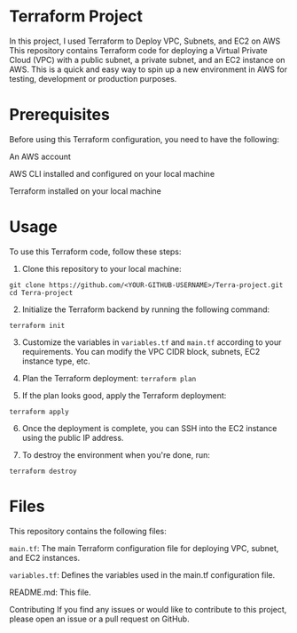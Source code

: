 # Terraform Project
In this project, I used Terraform to Deploy VPC, Subnets, and EC2 on AWS
This repository contains Terraform code for deploying a Virtual Private Cloud (VPC) with a public subnet, a private subnet, and an EC2 instance on AWS. This is a quick and easy way to spin up a new environment in AWS for testing, development or production purposes.

# Prerequisites
Before using this Terraform configuration, you need to have the following:

  An AWS account
  
  AWS CLI installed and configured on your local machine
  
  Terraform installed on your local machine

# Usage
To use this Terraform code, follow these steps:

1. Clone this repository to your local machine:

`git clone https://github.com/<YOUR-GITHUB-USERNAME>/Terra-project.git
cd Terra-project`

2. Initialize the Terraform backend by running the following command:
 
 `terraform init`

3. Customize the variables in `variables.tf` and `main.tf` according to your requirements. You can modify the VPC CIDR block, subnets, EC2 instance type, etc.

4. Plan the Terraform deployment:
 `terraform plan`

5. If the plan looks good, apply the Terraform deployment:

 `terraform apply`

6. Once the deployment is complete, you can SSH into the EC2 instance using the public IP address.

7. To destroy the environment when you're done, run:

 `terraform destroy`

# Files
This repository contains the following files:

`main.tf`: The main Terraform configuration file for deploying VPC, subnet, and EC2 instances.

`variables.tf`: Defines the variables used in the main.tf configuration file.

README.md: This file.

Contributing
If you find any issues or would like to contribute to this project, please open an issue or a pull request on GitHub.
